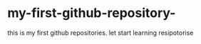 # my-first-github-repository-
this is my first github repositories. let start learning resipotorise

